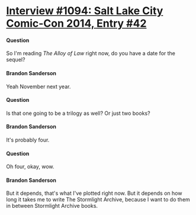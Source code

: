 # [Interview #1094: Salt Lake City Comic-Con 2014, Entry #42](https://www.theoryland.com/intvmain.php?i=1094#42)

#### Question

So I'm reading
*The Alloy of Law*
right now, do you have a date for the sequel?

#### Brandon Sanderson

Yeah November next year.

#### Question

Is that one going to be a trilogy as well? Or just two books?

#### Brandon Sanderson

It's probably four.

#### Question

Oh four, okay, wow.

#### Brandon Sanderson

But it depends, that's what I've plotted right now. But it depends on how long it takes me to write The Stormlight Archive, because I want to do them in between Stormlight Archive books.

